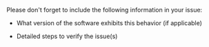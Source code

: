 Please don't forget to include the following information in your issue:

- What version of the software exhibits this behavior (if applicable)

- Detailed steps to verify the issue(s)
